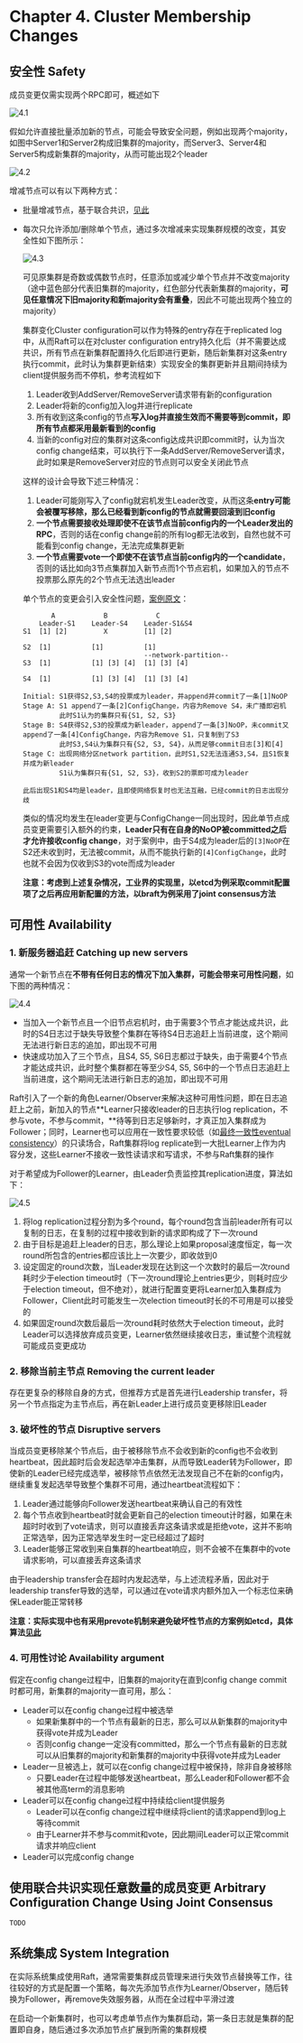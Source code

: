 # Chapter 4. Cluster Membership Changes

## 安全性 Safety

成员变更仅需实现两个RPC即可，概述如下

![4.1](images/4.1.png)

假如允许直接批量添加新的节点，可能会导致安全问题，例如出现两个majority，如图中Server1和Server2构成旧集群的majority，而Server3、Server4和Server5构成新集群的majority，从而可能出现2个leader

![4.2](images/4.2.png)

增减节点可以有以下两种方式：

- 批量增减节点，基于联合共识，[见此](#使用联合共识实现任意数量的成员变更-arbitrary-configuration-change-using-joint-consensus)
- 每次只允许添加/删除单个节点，通过多次增减来实现集群规模的改变，其安全性如下图所示：

    ![4.3](images/4.3.png)

    可见原集群是奇数或偶数节点时，任意添加或减少单个节点并不改变majority（途中蓝色部分代表旧集群的majority，红色部分代表新集群的majority，**可见任意情况下旧majority和新majority会有重叠**，因此不可能出现两个独立的majority）

    集群变化Cluster configuration可以作为特殊的entry存在于replicated log中，从而Raft可以在对cluster configuration entry持久化后（并不需要达成共识，所有节点在新集群配置持久化后即进行更新，随后新集群对这条entry执行commit，此时认为集群更新结束）实现安全的集群更新并且期间持续为client提供服务而不停机，参考流程如下

    1. Leader收到AddServer/RemoveServer请求带有新的configuration
    2. Leader将新的config加入log并进行replicate
    3. 所有收到这条config的节点**写入log并直接生效而不需要等到commit，即所有节点都采用最新看到的config**
    4. 当新的config对应的集群对这条config达成共识即commit时，认为当次config change结束，可以执行下一条AddServer/RemoveServer请求，此时如果是RemoveServer对应的节点则可以安全关闭此节点

    这样的设计会导致下述三种情况：

    1. Leader可能刚写入了config就宕机发生Leader改变，从而这条**entry可能会被覆写移除，那么已经看到新config的节点就需要回滚到旧config**
    2. **一个节点需要接收处理即使不在该节点当前config内的一个Leader发出的RPC**，否则的话在config change前的所有log都无法收到，自然也就不可能看到config change，无法完成集群更新
    3. **一个节点需要vote一个即使不在该节点当前config内的一个candidate**，否则的话比如向3节点集群加入新节点而1个节点宕机，如果加入的节点不投票那么原先的2个节点无法选出leader

    单个节点的变更会引入安全性问题，[案例原文](https://www.zhihu.com/question/65667634)：

    ```text
           A            B            C
        Leader-S1    Leader-S4    Leader-S1&S4
    S1  [1] [2]         X         [1] [2]

    S2  [1]          [1]          [1]
                                  --network-partition--
    S3  [1]          [1] [3] [4]  [1] [3] [4]

    S4  [1]          [1] [3] [4]  [1] [3] [4]

    Initial: S1获得S2,S3,S4的投票成为leader，并append并commit了一条[1]NoOP
    Stage A: S1 append了一条[2]ConfigChange，内容为Remove S4，未广播即宕机
             此时S1认为的集群只有{S1, S2, S3}
    Stage B: S4获得S2,S3的投票成为新leader，append了一条[3]NoOP，未commit又append了一条[4]ConfigChange，内容为Remove S1，只复制到了S3
             此时S3,S4认为集群只有{S2, S3, S4}，从而足够commit日志[3]和[4]
    Stage C: 出现网络分区network partition，此时S1,S2无法连通S3,S4，且S1恢复并成为新leader
             S1认为集群只有{S1, S2, S3}，收到S2的票即可成为leader
    
    此后出现S1和S4均是leader，且即使网络恢复时也无法互融，已经commit的日志出现分歧
    ```

    类似的情况均发生在leader变更与ConfigChange一同出现时，因此单节点成员变更需要引入额外的约束，**Leader只有在自身的NoOP被committed之后才允许接收config change**，对于案例中，由于S4成为leader后的`[3]NoOP`在S2还未收到时，无法被commit，从而不能执行新的`[4]ConfigChange`，此时也就不会因为仅收到S3的vote而成为leader

    **注意：考虑到上述复杂情况，工业界的实现里，以etcd为例采取commit配置项了之后再应用新配置的方法，以braft为例采用了joint consensus方法**

## 可用性 Availability

### 1. 新服务器追赶 Catching up new servers

通常一个新节点在**不带有任何日志的情况下加入集群，可能会带来可用性问题**，如下图的两种情况：

![4.4](images/4.4.png)

- 当加入一个新节点且一个旧节点宕机时，由于需要3个节点才能达成共识，此时的S4日志过于缺失导致整个集群在等待S4日志追赶上当前进度，这个期间无法进行新日志的追加，即出现不可用
- 快速成功加入了三个节点，且S4, S5, S6日志都过于缺失，由于需要4个节点才能达成共识，此时整个集群都在等至少S4, S5, S6中的一个节点日志追赶上当前进度，这个期间无法进行新日志的追加，即出现不可用

Raft引入了一个新的角色Learner/Observer来解决这种可用性问题，即在日志追赶上之前，新加入的节点**Learner只接收leader的日志执行log replication，不参与vote，不参与commit，**待等到日志足够新时，才真正加入集群成为Follower；同时，Learner也可以应用在一致性要求较低（如[最终一致性eventual consistency](https://en.wikipedia.org/wiki/Eventual_consistency)）的只读场合，Raft集群将log replicate到一大批Learner上作为内容分发，这些Learner不接收一致性读请求和写请求，不参与Raft集群的操作

对于希望成为Follower的Learner，由Leader负责监控其replication进度，算法如下：

![4.5](images/4.5.png)

1. 将log replication过程分割为多个round，每个round包含当前leader所有可以复制的日志，在复制的过程中接收到新的请求即构成了下一次round
2. 由于目标是追赶上leader的日志，那么理论上如果proposal速度恒定，每一次round所包含的entries都应该比上一次要少，即收敛到0
3. 设定固定的round次数，当Leader发现在达到这一个次数时的最后一次round耗时少于election timeout时（下一次round理论上entries更少，则耗时应少于election timeout，但不绝对），就进行配置变更将Learner加入集群成为Follower，Client此时可能发生一次election timeout时长的不可用是可以接受的
4. 如果固定round次数后最后一次round耗时依然大于election timeout，此时Leader可以选择放弃成员变更，Learner依然继续接收日志，重试整个流程就可能成员变更成功

### 2. 移除当前主节点 Removing the current leader

存在更复杂的移除自身的方式，但推荐方式是首先进行Leadership transfer，将另一个节点指定为主节点后，再在新Leader上进行成员变更移除旧Leader

### 3. 破坏性的节点 Disruptive servers

当成员变更移除某个节点后，由于被移除节点不会收到新的config也不会收到heartbeat，因此超时后会发起选举冲击集群，从而导致Leader转为Follower，即使新的Leader已经完成选举，被移除节点依然无法发现自己不在新的config内，继续重复发起选举导致整个集群不可用，通过heartbeat流程如下：

1. Leader通过能够向Follower发送heartbeat来确认自己的有效性
2. 每个节点收到heartbeat时就会更新自己的election timeout计时器，如果在未超时时收到了vote请求，则可以直接丢弃这条请求或是拒绝vote，这并不影响正常选举，因为正常选举发生时一定已经超过了超时
3. Leader能够正常收到来自集群的heartbeat响应，则不会被不在集群中的vote请求影响，可以直接丢弃这条请求

由于leadership transfer会在超时内发起选举，与上述流程矛盾，因此对于leadership transfer导致的选举，可以通过在vote请求内额外加入一个标志位来确保Leader能正常转移

**注意：实际实现中也有采用prevote机制来避免破坏性节点的方案例如etcd，具体算法[见此](09.Leader_Election_Evaluation.md#防止重新加入集群的节点破坏集群-preventing-disruptions-when-a-server-rejoins-the-cluster)**

### 4. 可用性讨论 Availability argument

假定在config change过程中，旧集群的majority在直到config change commit时都可用，新集群的majority一直可用，那么：

- Leader可以在config change过程中被选举
  - 如果新集群中的一个节点有最新的日志，那么可以从新集群的majority中获得vote并成为Leader
  - 否则config change一定没有committed，那么一个节点有最新的日志就可以从旧集群的majority和新集群的majority中获得vote并成为Leader
- Leader一旦被选上，就可以在config change过程中被保持，除非自身被移除
  - 只要Leader在过程中能够发送heartbeat，那么Leader和Follower都不会被其他高term的消息影响
- Leader可以在config change过程中持续给client提供服务
  - Leader可以在config change过程中继续将client的请求append到log上等待commit
  - 由于Learner并不参与commit和vote，因此期间Leader可以正常commit请求并响应client
- Leader可以完成config change

## 使用联合共识实现任意数量的成员变更 Arbitrary Configuration Change Using Joint Consensus

`TODO`

## 系统集成 System Integration

在实际系统集成使用Raft，通常需要集群成员管理来进行失效节点替换等工作，往往较好的方式是配置一个策略，每次先添加节点作为Learner/Observer，随后转换为Follower，再remove失效服务器，从而在全过程中平滑过渡

在启动一个新集群时，也可以考虑单节点作为集群启动，第一条日志就是集群的配置即自身，随后通过多次添加节点扩展到所需的集群规模
